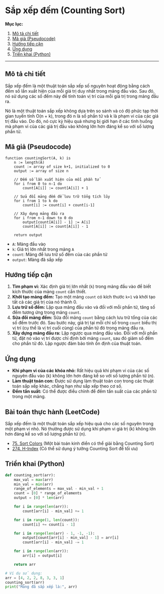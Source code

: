 
# Sắp xếp đếm (Counting Sort)

**Mục lục:**

1.  [Mô tả chi tiết](#mô-tả-chi-tiết)
2.  [Mã giả (Pseudocode)](#mã-giả-pseudocode)
3.  [Hướng tiếp cận](#hướng-tiếp-cận)
4.  [Ứng dụng](#ứng-dụng)
5.  [Triển khai (Python)](#triển-khai-python)

---

## Mô tả chi tiết

Sắp xếp đếm là một thuật toán sắp xếp số nguyên hoạt động bằng cách đếm số lần xuất hiện của mỗi giá trị duy nhất trong mảng đầu vào. Sau đó, nó sử dụng các số đếm này để tính toán vị trí của mỗi giá trị trong mảng đầu ra.

Nó là một thuật toán sắp xếp không dựa trên so sánh và có độ phức tạp thời gian tuyến tính O(n + k), trong đó n là số phần tử và k là phạm vi của các giá trị đầu vào. Do đó, nó cực kỳ hiệu quả nhưng bị giới hạn ở các tình huống mà phạm vi của các giá trị đầu vào không lớn hơn đáng kể so với số lượng phần tử.

## Mã giả (Pseudocode)

```
function countingSort(A, k) is
    n := length(A)
    count := array of size k+1, initialized to 0
    output := array of size n

    // Đếm số lần xuất hiện của mỗi phần tử
    for i from 0 to n-1 do
        count[A[i]] := count[A[i]] + 1

    // Sửa đổi mảng đếm để lưu trữ tổng tích lũy
    for i from 1 to k do
        count[i] := count[i] + count[i-1]

    // Xây dựng mảng đầu ra
    for i from n-1 down to 0 do
        output[count[A[i]] - 1] := A[i]
        count[A[i]] := count[A[i]] - 1

    return output
```

*   `A`: Mảng đầu vào
*   `k`: Giá trị lớn nhất trong mảng `A`
*   `count`: Mảng để lưu trữ số đếm của các phần tử
*   `output`: Mảng đã sắp xếp

## Hướng tiếp cận

1.  **Tìm phạm vi:** Xác định giá trị lớn nhất (`k`) trong mảng đầu vào để biết kích thước của mảng `count` cần thiết.
2.  **Khởi tạo mảng đếm:** Tạo một mảng `count` có kích thước `k+1` và khởi tạo tất cả các giá trị của nó thành 0.
3.  **Lưu trữ số đếm:** Lặp qua mảng đầu vào và đối với mỗi phần tử, tăng số đếm tương ứng trong mảng `count`.
4.  **Sửa đổi mảng đếm:** Sửa đổi mảng `count` bằng cách lưu trữ tổng của các số đếm trước đó. Sau bước này, giá trị tại mỗi chỉ số trong `count` biểu thị vị trí (cụ thể là vị trí cuối cùng) của phần tử đó trong mảng đầu ra.
5.  **Xây dựng mảng đầu ra:** Lặp ngược qua mảng đầu vào. Đối với mỗi phần tử, đặt nó vào vị trí được chỉ định bởi mảng `count`, sau đó giảm số đếm cho phần tử đó. Lặp ngược đảm bảo tính ổn định của thuật toán.

## Ứng dụng

*   **Khi phạm vi của các khóa nhỏ:** Rất hiệu quả khi phạm vi của các số nguyên đầu vào (k) không lớn hơn đáng kể so với số lượng phần tử (n).
*   **Làm thuật toán con:** Được sử dụng làm thuật toán con trong các thuật toán sắp xếp khác, chẳng hạn như sắp xếp theo cơ số.
*   **Đếm tần suất:** Có thể được điều chỉnh để đếm tần suất của các phần tử trong một mảng.

## Bài toán thực hành (LeetCode)

Sắp xếp đếm là một thuật toán sắp xếp hiệu quả cho các số nguyên trong một phạm vi nhỏ. Nó thường được sử dụng khi phạm vi giá trị (k) không lớn hơn đáng kể so với số lượng phần tử (n).

*   [75. Sort Colors](https://leetcode.com/problems/sort-colors/) (Một bài toán kinh điển có thể giải bằng Counting Sort)
*   [274. H-Index](https://leetcode.com/problems/h-index/) (Có thể sử dụng ý tưởng Counting Sort để tối ưu)

## Triển khai (Python)

```python
def counting_sort(arr):
    max_val = max(arr)
    min_val = min(arr)
    range_of_elements = max_val - min_val + 1
    count = [0] * range_of_elements
    output = [0] * len(arr)

    for i in range(len(arr)):
        count[arr[i] - min_val] += 1

    for i in range(1, len(count)):
        count[i] += count[i - 1]

    for i in range(len(arr) - 1, -1, -1):
        output[count[arr[i] - min_val] - 1] = arr[i]
        count[arr[i] - min_val] -= 1

    for i in range(len(arr)):
        arr[i] = output[i]

    return arr

# Ví dụ sử dụng:
arr = [4, 2, 2, 8, 3, 3, 1]
counting_sort(arr)
print("Mảng đã sắp xếp là:", arr)
```
